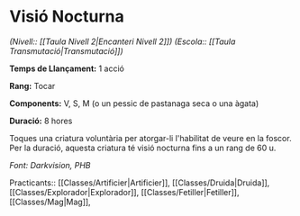 # Visió Nocturna

*(Nivell:: [[Taula Nivell 2|Encanteri Nivell 2]]) (Escola:: [[Taula Transmutació|Transmutació]])*

**Temps de Llançament:** 1 acció

**Rang:** Tocar

**Components:** V, S, M (o un pessic de pastanaga seca o una àgata)

**Duració:** 8 hores

Toques una criatura voluntària per atorgar-li l'habilitat de veure en la foscor. Per la duració, aquesta criatura té visió nocturna fins a un rang de 60 u.


*Font: Darkvision, PHB*



Practicants:: [[Classes/Artificier|Artificier]], [[Classes/Druida|Druida]], [[Classes/Explorador|Explorador]], [[Classes/Fetiller|Fetiller]], [[Classes/Mag|Mag]], 